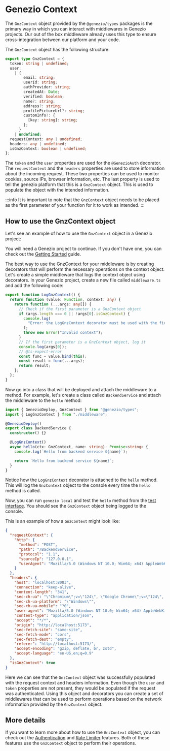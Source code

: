 # Genezio Context

The `GnzContext` object provided by the `@genezio/types` packages is the primary way in which you can interact with middlewares in Genezio projects.
Our out of the box middleware already uses this type to ensure cross-integration between our platform and your code.

The `GnzContext` object has the following structure:

```typescript
export type GnzContext = {
  token: string | undefined;
  user:
    | {
        email: string;
        userId: string;
        authProvider: string;
        createdAt: Date;
        verified: boolean;
        name?: string;
        address?: string;
        profilePictureUrl?: string;
        customInfo?: {
          [key: string]: string;
        };
      }
    | undefined;
  requestContext: any | undefined;
  headers: any | undefined;
  isGnzContext: boolean | undefined;
};
```

The `token` and the `user` properties are used for the `@GenezioAuth` decorator. The `requestContext` and the `headers` properties are used to store information
about the incoming request. These two properties can be used to monitor cookies, source IPs, browser information, etc. The last property is used to tell the genezio platform that this is a `GnzContext` object. This is used to populate the object with the intended information.

:::info
It is important to note that the `GnzContext` object needs to be placed as the first parameter of your function for it to work as intended.
:::

## How to use the GnzContext object

Let's see an example of how to use the `GnzContext` object in a Genezio project:

You will need a Genezio project to continue. If you don't have one, you can check out the [Getting Started](https://genezio.com/docs/getting-started/) guide.

The best way to use the GnzContext for your middleware is by creating decorators that will perform the necessary operations on the context object. Let's create a simple middleware that logs the context object using decorators.
In your Genezio project, create a new file called `middleware.ts` and add the following code:

```typescript title="middleware.ts" showLineNumbers
export function LogGnzContext() {
  return function (value: Function, context: any) {
    return function (...args: any[]) {
      // Check if the first parameter is a GnzContext object
      if (args.length === 0 || !args[0].isGnzContext) {
        console.log(
          "Error: the LogGnzContext decorator must be used with the first parameter being a GnzContext object"
        );
        throw new Error("Invalid context");
      }
      // If the first parameter is a GnzContext object, log it
      console.log(args[0]);
      // @ts-expect-error
      const func = value.bind(this);
      const result = func(...args);
      return result;
    };
  };
}
```

Now go into a class that will be deployed and attach the middleware to a method. For example, let's create a class called `BackendService` and attach the middleware to the `hello` method:

```typescript title="backendService.ts" showLineNumbers
import { GenezioDeploy, GnzContext } from "@genezio/types";
import { LogGnzContext } from "./middleware";

@GenezioDeploy()
export class BackendService {
  constructor() {}

  @LogGnzContext()
  async hello(ctx: GnzContext, name: string): Promise<string> {
    console.log(`Hello from backend service ${name}`);

    return `Hello from backend service ${name}`;
  }
}
```

Notice how the `LogGnzContext` decorator is attached to the `hello` method. This will log the `GnzContext` object to the console every time the `hello` method is called.

Now, you can run `genezio local` and test the `hello` method from the [test interface](/docs/features/testing/). You should see the `GnzContext` object being logged to the console.

This is an example of how a `GnzContext` might look like:

```json
{
  "requestContext": {
    "http": {
      "method": "POST",
      "path": "/BackendService",
      "protocol": "1.1",
      "sourceIp": "127.0.0.1",
      "userAgent": "Mozilla/5.0 (Windows NT 10.0; Win64; x64) AppleWebKit/537.36 (KHTML, like Gecko) Chrome/124.0.0.0 Safari/537.36"
    }
  },
  "headers": {
    "host": "localhost:8083",
    "connection": "keep-alive",
    "content-length": "341",
    "sec-ch-ua": "\"Chromium\";v=\"124\", \"Google Chrome\";v=\"124\", \"Not-A.Brand\";v=\"99\"",
    "sec-ch-ua-platform": "\"Windows\"",
    "sec-ch-ua-mobile": "?0",
    "user-agent": "Mozilla/5.0 (Windows NT 10.0; Win64; x64) AppleWebKit/537.36 (KHTML, like Gecko) Chrome/124.0.0.0 Safari/537.36",
    "content-type": "application/json",
    "accept": "*/*",
    "origin": "http://localhost:5173",
    "sec-fetch-site": "same-site",
    "sec-fetch-mode": "cors",
    "sec-fetch-dest": "empty",
    "referer": "http://localhost:5173/",
    "accept-encoding": "gzip, deflate, br, zstd",
    "accept-language": "en-US,en;q=0.9"
  },
  "isGnzContext": true
}
```

Here we can see that the `GnzContext` object was successfully populated with the request context and headers information. Even though the `user` and `token` properties are not present, they would be populated if the request was authenticated. Using this object and decorators you can create a set of middlewares that can be used to perform operations based on the network information provided by the `GnzContext` object.

## More details

If you want to learn more about how to use the `GnzContext` object, you can check out the [Authentication](/docs/features/authentication) and [Rate Limiter](/docs/features/rate-limiter) features. Both of these features use the `GnzContext` object to perform their operations.
